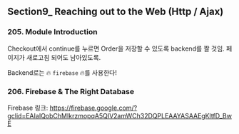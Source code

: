 ## Section9_ Reaching out to the Web (Http / Ajax)



### 205. Module Introduction

Checkout에서 continue를 누르면 Order을 저장할 수 있도록 backend를 짤 것임. 페이지가 새로고침 되어도 남아있도록.

Backend로는 🔥 `firebase` 🔥를 사용한다!



### 206. Firebase & The Right Database

Firebase 링크: https://firebase.google.com/?gclid=EAIaIQobChMIkrzmopqA5QIV2amWCh32DQPLEAAYASAAEgKltfD_BwE